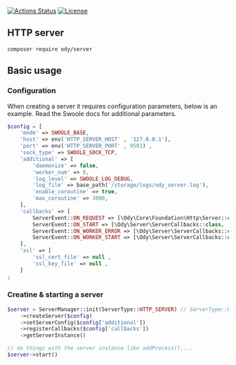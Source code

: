 [![Actions Status](https://github.com/ody-dev/ody-http-server/workflows/Build%20and%20test/badge.svg)](https://github.com/ody-dev/ody-http-server/actions)
[![License](https://poser.pugx.org/ody/core/license)](https://packagist.org/packages/ody/core)

## HTTP server
```
composer require ody/server
```

## Basic usage
### Configuration
When creating a server it requires configuration parameters, below is an example. Read the Swoole docs for additional 
parameters.

```php
$config = [
    'mode' => SWOOLE_BASE,
    'host' => env('HTTP_SERVER_HOST' , '127.0.0.1'),
    'port' => env('HTTP_SERVER_PORT' , 9501) ,
    'sock_type' => SWOOLE_SOCK_TCP,
    'additional' => [
        'daemonize' => false,
        'worker_num' => 8,
        'log_level' => SWOOLE_LOG_DEBUG,
        'log_file' => base_path('/storage/logs/ody_server.log'),
        'enable_coroutine' => true,
        'max_coroutine' => 3000,
    ],
    'callbacks' => [
        ServerEvent::ON_REQUEST => [\Ody\Core\Foundation\Http\Server::class, 'onRequest'],
        ServerEvent::ON_START => [\Ody\Server\ServerCallbacks::class, 'onStart'],
        ServerEvent::ON_WORKER_ERROR => [\Ody\Server\ServerCallbacks::class, 'onWorkerError'],
        ServerEvent::ON_WORKER_START => [\Ody\Server\ServerCallbacks::class, 'onWorkerStart'],
    ],
    'ssl' => [
        'ssl_cert_file' => null ,
        'ssl_key_file' => null ,
    ] 
;
```

### Creatine & starting a server

```php
$server = ServerManager::init(ServerType::HTTP_SERVER) // ServerType::WS_SERVER to start a websocket server
    ->createServer($config)
    ->setServerConfig($config['additional'])
    ->registerCallbacks($config['callbacks'])
    ->getServerInstance()

// do things with the server instance like addProcess(),...
$server->start()
```
